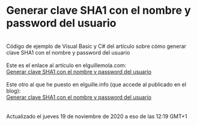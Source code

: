 # Generar clave SHA1 con el nombre y password del usuario
<br>
Código de ejemplo de Visual Basic y C# del artículo sobre cómo generar clave SHA1 con el nombre y password del usuario<br>
<br>
Este es el enlace al artículo en elguillemola.com:<br>
<a href="http://www.elguillemola.com/?p=5255">Generar clave SHA1 con el nombre y password del usuario</a><br>
<br>
Este otro al que he puesto en elguille.info (que accede al publicado en el blog):<br>
<a href="http://www.elguille.info/NET/dotnet/generar-clave-sha1.aspx">Generar clave SHA1 con el nombre y password del usuario</a><br>
<br>
<br>
Actualizado el jueves 19 de noviembre de 2020 a eso de las 12:19 GMT+1
